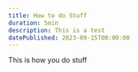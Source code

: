 ```yaml
---
title: How to do Stuff
duration: 5min
description: This is a test
datePublished: 2023-09-15T00:00:00
---
```


This is how you do stuff
